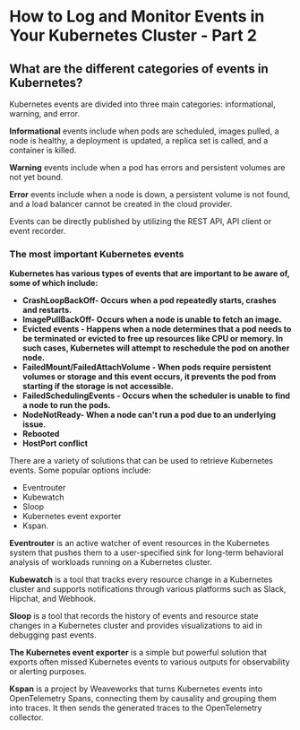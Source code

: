 ﻿# How to Log and Monitor Events in Your Kubernetes Cluster - Part 2

## What are the different categories of events in Kubernetes?
Kubernetes events are divided into three main categories: informational, warning, and error. 

**Informational** events include when pods are scheduled, images pulled, a node is healthy, a deployment is updated, a replica set is called, and a container is killed. 

**Warning** events include when a pod has errors and persistent volumes are not yet bound. 

**Error** events include when a node is down, a persistent volume is not found, and a load balancer cannot be created in the cloud provider.


Events can be directly published by utilizing the REST API, API client or event recorder.


### **The most important Kubernetes events**
**Kubernetes has various types of events that are important to be aware of, some of which include:**

- **CrashLoopBackOff- Occurs when a pod repeatedly starts, crashes and restarts.**
- **ImagePullBackOff- Occurs when a node is unable to fetch an image.**
- **Evicted events - Happens when a node determines that a pod needs to be terminated or evicted to free up resources like CPU or memory. In such cases, Kubernetes will attempt to reschedule the pod on another node.**
- **FailedMount/FailedAttachVolume - When pods require persistent volumes or storage and this event occurs, it prevents the pod from starting if the storage is not accessible.**
- **FailedSchedulingEvents - Occurs when the scheduler is unable to find a node to run the pods.**
- **NodeNotReady- When a node can't run a pod due to an underlying issue.**
- **Rebooted**
- **HostPort conflict**



There are a variety of solutions that can be used to retrieve Kubernetes events. Some popular options include:

- Eventrouter
- Kubewatch 
- Sloop 
- Kubernetes event exporter
- Kspan.

**Eventrouter** is an active watcher of event resources in the Kubernetes system that pushes them to a user-specified sink for long-term behavioral analysis of workloads running on a Kubernetes cluster.

**Kubewatch** is a tool that tracks every resource change in a Kubernetes cluster and supports notifications through various platforms such as Slack, Hipchat, and Webhook.

**Sloop** is a tool that records the history of events and resource state changes in a Kubernetes cluster and provides visualizations to aid in debugging past events.

**The Kubernetes event exporter** is a simple but powerful solution that exports often missed Kubernetes events to various outputs for observability or alerting purposes.

**Kspan** is a project by Weaveworks that turns Kubernetes events into OpenTelemetry Spans, connecting them by causality and grouping them into traces. It then sends the generated traces to the OpenTelemetry collector.

